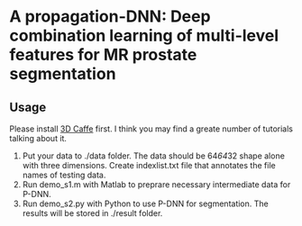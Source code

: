 # A propagation-DNN: Deep combination learning of multi-level features for MR prostate segmentation

## Usage
Please install [3D Caffe](https://au.mathworks.com/matlabcentral/answers/522143-regarding-adding-new-axis-to-the-array) first. I think you may find a greate number of tutorials talking about it.

1. Put your data to ./data folder. The data should be 64*64*32 shape alone with three dimensions. Create indexlist.txt file that annotates the file names of testing data.
2. Run demo_s1.m with Matlab to preprare necessary intermediate data for P-DNN.
3. Run demo_s2.py with Python to use P-DNN for segmentation. The results will be stored in ./result folder.

